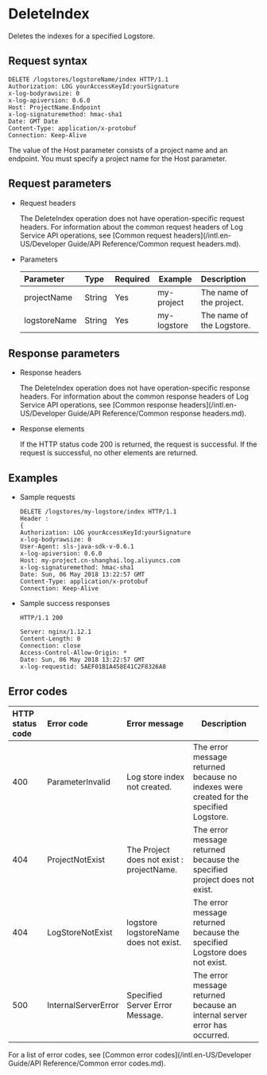 # DeleteIndex

Deletes the indexes for a specified Logstore.

## Request syntax

```
DELETE /logstores/logstoreName/index HTTP/1.1
Authorization: LOG yourAccessKeyId:yourSignature
x-log-bodyrawsize: 0
x-log-apiversion: 0.6.0
Host: ProjectName.Endpoint
x-log-signaturemethod: hmac-sha1
Date: GMT Date
Content-Type: application/x-protobuf
Connection: Keep-Alive
```

The value of the Host parameter consists of a project name and an endpoint. You must specify a project name for the Host parameter.

## Request parameters

-   Request headers

    The DeleteIndex operation does not have operation-specific request headers. For information about the common request headers of Log Service API operations, see [Common request headers](/intl.en-US/Developer Guide/API Reference/Common request headers.md).

-   Parameters

    |Parameter|Type|Required|Example|Description|
    |:--------|:---|:-------|-------|:----------|
    |projectName|String|Yes|my-project|The name of the project.|
    |logstoreName|String|Yes|my-logstore|The name of the Logstore.|


## Response parameters

-   Response headers

    The DeleteIndex operation does not have operation-specific response headers. For information about the common response headers of Log Service API operations, see [Common response headers](/intl.en-US/Developer Guide/API Reference/Common response headers.md).

-   Response elements

    If the HTTP status code 200 is returned, the request is successful. If the request is successful, no other elements are returned.


## Examples

-   Sample requests

    ```
    DELETE /logstores/my-logstore/index HTTP/1.1
    Header :
    {
    Authorization: LOG yourAccessKeyId:yourSignature
    x-log-bodyrawsize: 0
    User-Agent: sls-java-sdk-v-0.6.1
    x-log-apiversion: 0.6.0
    Host: my-project.cn-shanghai.log.aliyuncs.com
    x-log-signaturemethod: hmac-sha1
    Date: Sun, 06 May 2018 13:22:57 GMT
    Content-Type: application/x-protobuf
    Connection: Keep-Alive
    ```

-   Sample success responses

    ```
    HTTP/1.1 200
    
    Server: nginx/1.12.1
    Content-Length: 0
    Connection: close
    Access-Control-Allow-Origin: *
    Date: Sun, 06 May 2018 13:22:57 GMT
    x-log-requestid: 5AEF01B1A458E41C2F8326A8
    ```


## Error codes

|HTTP status code|Error code|Error message|Description|
|:---------------|:---------|:------------|-----------|
|400|ParameterInvalid|Log store index not created.|The error message returned because no indexes were created for the specified Logstore.|
|404|ProjectNotExist|The Project does not exist : projectName.|The error message returned because the specified project does not exist.|
|404|LogStoreNotExist|logstore logstoreName does not exist.|The error message returned because the specified Logstore does not exist.|
|500|InternalServerError|Specified Server Error Message.|The error message returned because an internal server error has occurred.|

For a list of error codes, see [Common error codes](/intl.en-US/Developer Guide/API Reference/Common error codes.md).

